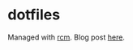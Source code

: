 # dotfiles

Managed with [rcm](https://github.com/thoughtbot/rcm).  Blog post [here](https://robots.thoughtbot.com/rcm-for-rc-files-in-dotfiles-repos).
